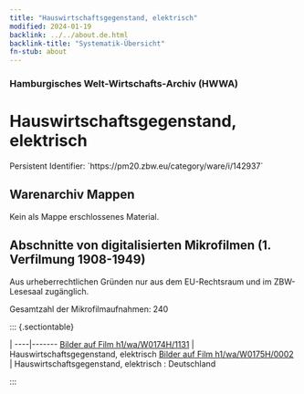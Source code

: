 ```yaml
---
title: "Hauswirtschaftsgegenstand, elektrisch"
modified: 2024-01-19
backlink: ../../about.de.html
backlink-title: "Systematik-Übersicht"
fn-stub: about
---
```


### Hamburgisches Welt-Wirtschafts-Archiv (HWWA)

# Hauswirtschaftsgegenstand, elektrisch

<div class="hint">Persistent Identifier: `https://pm20.zbw.eu/category/ware/i/142937`</div>







## Warenarchiv Mappen





Kein als Mappe erschlossenes Material.



<a id="filmsections" />

## Abschnitte von digitalisierten Mikrofilmen (1. Verfilmung 1908-1949)

<p>Aus urheberrechtlichen Gründen nur aus dem EU-Rechtsraum und im ZBW-Lesesaal zugänglich.</p>


<p>Gesamtzahl der Mikrofilmaufnahmen: 240</p>





::: {.sectiontable}

 | 
----|-------
<a class="btn" href="https://pm20.zbw.eu/film/h1/wa/W0174H/1131" rel="nofollow">Bilder auf Film h1/wa/W0174H/1131</a> | Hauswirtschaftsgegenstand, elektrisch
<a class="btn" href="https://pm20.zbw.eu/film/h1/wa/W0175H/0002" rel="nofollow">Bilder auf Film h1/wa/W0175H/0002</a> | Hauswirtschaftsgegenstand, elektrisch : Deutschland


:::
















